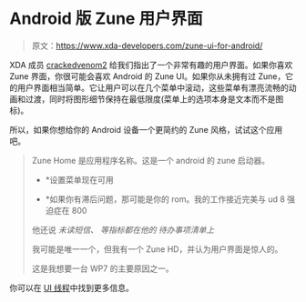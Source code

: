 # Android 版 Zune 用户界面

> 原文：<https://www.xda-developers.com/zune-ui-for-android/>

XDA 成员 [crackedvenom2](http://forum.xda-developers.com/member.php?u=2823882) 给我们指出了一个非常有趣的用户界面。如果你喜欢 Zune 界面，你很可能会喜欢 Android 的 Zune UI。如果你从未拥有过 Zune，它的用户界面相当简单。它让用户可以在几个菜单中滚动，这些菜单有漂亮流畅的动画和过渡，同时将图形细节保持在最低限度(菜单上的选项本身是文本而不是图标)。

所以，如果你想给你的 Android 设备一个更简约的 Zune 风格，试试这个应用吧。

> Zune Home 是应用程序名称。这是一个 android 的 zune 启动器。
> 
> * *设置菜单现在可用
> 
> * *如果你有滞后问题，那可能是你的 rom。我的工作接近完美与 ud 8 强迫症在 800
> 
> 他还说 *未读短信、* *等指标都在他的* *待办事项清单上*
> 
> 我可能是唯一一个，但我有一个 Zune HD，并认为用户界面是惊人的。
> 
> 这是我想要一台 WP7 的主要原因之一。

你可以在 [UI 线程](http://forum.xda-developers.com/showthread.php?t=767820)中找到更多信息。